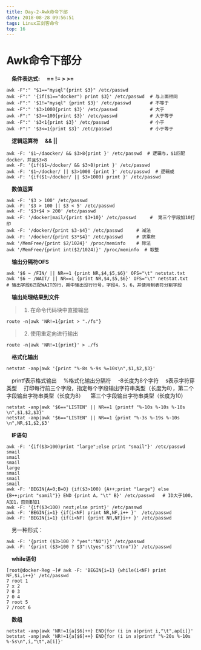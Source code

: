 ```yaml
---
title: Day-2-Awk命令下部
date: 2018-08-28 09:56:51
tags: Linux三剑客命令
top: 16
---
```


# Awk命令下部分 #

&emsp;__条件表达式:__
&emsp;__== != > >=__

``` shell
awk -F":" "$1=="mysql"{print $3}" /etc/passwd
awk -F":" '{if($1=="docker") print $3}' /etc/passwd  # 与上面相同
awk -F":" '$1!="mysql" {print $3}' /etc/passwd       # 不等于
awk -F":" '$3>1000{print $3}' /etc/passwd            # 大于
awk -F":" '$3>=100{print $3}' /etc/passwd            # 大于等于
awk -F":" '$3<1{print $3}' /etc/passwd               # 小于
awk -F":" '$3<=1{print $3}' /etc/passwd              # 小于等于
```

&emsp;__逻辑运算符__
&emsp;__&& ||__

``` shell
awk -F: '$1~/daocker/ && $3>8{print }' /etc/passwd  # 逻辑与，$1匹配docker，并且$3>8
awk -F: '{if($1~/docker/ && $3>8)print }' /etc/passwd  
awk -F: '$1~/docker/ || $3>1000 {print }' /etc/passwd  # 逻辑或
awk -F: '{if($1~/docker/ || $3>1000) print }' /etc/passwd 
```

&emsp;__数值运算__

``` shell
awk -F: '$3 > 100' /etc/passwd 
awk -F: '$3 > 100 || $3 < 5' /etc/passwd
awk -F: '$3+$4 > 200' /etc/passwd
awk -F: '/docker|mail/{print $3+10}' /etc/passwd     #  第三个字段加10打印
awk -F: '/docker/{print $3-$4}' /etc/passwd     # 减法
awk -F: '/docker/{print $3*$4}' /etc/passwd     # 求乘积
awk '/MemFree/{print $2/1024}' /proc/meminfo    # 除法
awk '/MemFree/{print int($2/1024)}' /proc/meminfo  # 取整
```

&emsp;__输出分隔符OFS__

``` shell
awk '$6 ~ /FIN/ || NR==1 {print NR,$4,$5,$6}' OFS="\t" netstat.txt
awk '$6 ~ /WAIT/ || NR==1 {print NR,$4,$5,$6}' OFS="\t" netstat.txt
# 输出字段6匹配WAIT的行，期中输出没行行号，字段4，5，6，并使用制表符分割字段
```

&emsp;__输出处理结果到文件__

>1. 在命令代码块中直接输出 

``` shell
route -n|awk 'NR!=1{print > "./fs"}
```

>2. 使用重定向进行输出

```shell
route -n|awk 'NR!=1{print}' > ./fs
```

&emsp;__格式化输出__

``` shell
netstat -anp|awk '{print "%-8s %-9s %=10s\n",$1,$2,$3}'
```

&emsp;printf表示格式输出
&emsp;%格式化输出分隔符
&emsp;-8长度为8个字符
&emsp;s表示字符穿类型
&emsp;打印每行前三个字段，指定每个字段输出字符串类型（长度为8），第二个字段输出字符串类型（长度为8）
&emsp;第三个字段输出字符串类型（长度为10）

``` shell
netstat -anp|awk '$6=="LISTEN" || NR==1 {printf "%-10s %-10s %-10s \n",$1,$2,$3}'
netstat -anp|awk '$6=="LISTEN" || NR==1 {print "%-3s %-19s %-10s \n",NR,$1,$2,$3'
```

&emsp;__IF语句__

``` shell
awk -F: '{if($3>100)print "large";else print "smail"}' /etc/passwd
smail
smail
smail
large
smail
smail
smail
awk -F: 'BEGIN{A=0;B=0} {if($3>100) {A++;print "large"} else {B++;print "samil"}} END {print A，"\t" B}' /etc/passwd   # ID大于100，A加1，否则B加1
awk -F: '{if($3<100) next;else print}' /etc/passwd
awk -F: 'BEGIN{i=1} {if(i<NF) print NR,NF,i++ }'  /etc/passwd
awk -F: 'BEGIN{i=1} {if(i<NF) {print NR,NF}i++ }' /etc/passwd
```

&emsp;另一种形式：

``` shell
awk -F: '{print ($3>100 ? "yes":"NO")}' /etc/passwd
awk -F: '{print ($3>100 ? $3":\tyes":$3":\tno")}' /etc/passwd
```

&emsp;__while语句__

``` shell
[root@docker-Reg ~]# awk -F: 'BEGIN{i=1} {while(i<NF) print NF,$i,i++}' /etc/passwd
7 root 1
7 x 2
7 0 3
7 0 4
7 root 5
7 /root 6
```

&emsp;__数组__

``` shell
netstat -anp|awk 'NR!=1{a[$6]++} END{for (i in a)print i,"\t",ap[i]}'
betstat -anp|awk 'NR!=1{a[$6]++} END{for (i in a)printf "%-20s %-10s %-5s\n",i,"\t",a[i]}'
```